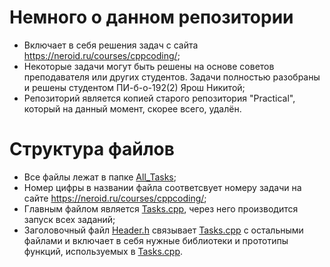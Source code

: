 # Немного о данном репозитории

* Включает в себя решения задач с сайта https://neroid.ru/courses/cppcoding/;
* Некоторые задачи могут быть решены на основе советов преподавателя или других студентов. Задачи полностью разобраны и решены студентом ПИ-б-о-192(2) Ярош Никитой;
* Репозиторий является копией старого репозитория "Practical", который на данный момент, скорее всего, удалён.

# Структура файлов

* Все файлы лежат в папке [All_Tasks](https://github.com/THRUWOL/Tasks/blob/master/All_Tasks);
* Номер цифры в названии файла соответсвует номеру задачи на сайте https://neroid.ru/courses/cppcoding/;
* Главным файлом является [Tasks.cpp](https://github.com/THRUWOL/Tasks/blob/master/All_Tasks/Tasks.cpp), через него производится запуск всех заданий;
* Заголовочный файл [Header.h](https://github.com/THRUWOL/Tasks/blob/master/All_Tasks/Header.h) связывает [Tasks.cpp](https://github.com/THRUWOL/Tasks/blob/master/All_Tasks/Tasks.cpp) с остальными файлами и включает в себя нужные библиотеки и прототипы функций, используемых в [Tasks.cpp](https://github.com/THRUWOL/Tasks/blob/master/All_Tasks/Tasks.cpp).
